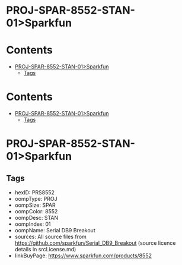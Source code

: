 
PROJ-SPAR-8552-STAN-01>Sparkfun
===============================

Contents
========

* [PROJ-SPAR-8552-STAN-01>Sparkfun](#proj-spar-8552-stan-01sparkfun)
	* [Tags](#tags)

Contents
========

* [PROJ-SPAR-8552-STAN-01>Sparkfun](#proj-spar-8552-stan-01sparkfun)
	* [Tags](#tags)

# PROJ-SPAR-8552-STAN-01>Sparkfun

## Tags

- hexID: PRS8552
- oompType: PROJ
- oompSize: SPAR
- oompColor: 8552
- oompDesc: STAN
- oompIndex: 01
- oompName: Serial DB9 Breakout
- sources: All source files from https://github.com/sparkfun/Serial_DB9_Breakout (source licence details in srcLicense.md)
- linkBuyPage: https://www.sparkfun.com/products/8552
